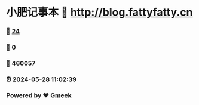 # 小肥记事本 :link: http://blog.fattyfatty.cn 
### :page_facing_up: [24](http://blog.fattyfatty.cn/tag.html) 
### :speech_balloon: 0 
### :hibiscus: 460057 
### :alarm_clock: 2024-05-28 11:02:39 
### Powered by :heart: [Gmeek](https://github.com/Meekdai/Gmeek)
